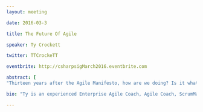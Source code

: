 ```yaml
---
layout: meeting

date: 2016-03-3

title: The Future Of Agile

speaker: Ty Crockett

twitter: TTCrockeTT

eventbrite: http://csharpsigMarch2016.eventbrite.com

abstract: [
"Thirteen years after the Agile Manifesto, how are we doing? Is it what the manifesto authors expected? Has our industry improved as a whole? Is agile just a passing fad that will fade away? We will take a brief journey back through the history of project management, technology, and organizational behavior. The evolutionary patterns of changes to each of these help us see how we got to where we are today, while providing useful forecasting insight. You might be surprised to learn the true origins of agile as we learn about emerging trends that give a glimpse into the future of product development."]

bio: "Ty is an experienced Enterprise Agile Coach, Agile Coach, ScrumMaster, & Agile Project Manager. He has spent his professional career in the field of Information Technologies. His strength is in getting newly formed groups to become cohesive self managing high performing teams. His experience is in assisting leadership in realizing the value of their agile endeavor. He has an intense interest in interpersonal interaction, and personality dynamics."

---
```

